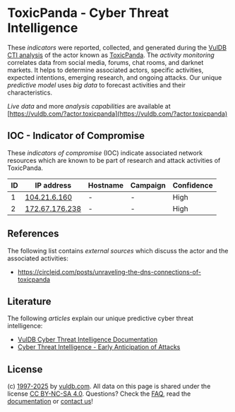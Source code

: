 # ToxicPanda - Cyber Threat Intelligence

These _indicators_ were reported, collected, and generated during the [VulDB CTI analysis](https://vuldb.com/?kb.cti) of the actor known as [ToxicPanda](https://vuldb.com/?actor.toxicpanda). The _activity monitoring_ correlates data from social media, forums, chat rooms, and darknet markets. It helps to determine associated actors, specific activities, expected intentions, emerging research, and ongoing attacks. Our unique _predictive model_ uses _big data_ to forecast activities and their characteristics.

_Live data_ and more _analysis capabilities_ are available at [https://vuldb.com/?actor.toxicpanda](https://vuldb.com/?actor.toxicpanda)

## IOC - Indicator of Compromise

These _indicators of compromise_ (IOC) indicate associated network resources which are known to be part of research and attack activities of ToxicPanda.

ID | IP address | Hostname | Campaign | Confidence
-- | ---------- | -------- | -------- | ----------
1 | [104.21.6.160](https://vuldb.com/?ip.104.21.6.160) | - | - | High
2 | [172.67.176.238](https://vuldb.com/?ip.172.67.176.238) | - | - | High

## References

The following list contains _external sources_ which discuss the actor and the associated activities:

* https://circleid.com/posts/unraveling-the-dns-connections-of-toxicpanda

## Literature

The following _articles_ explain our unique predictive cyber threat intelligence:

* [VulDB Cyber Threat Intelligence Documentation](https://vuldb.com/?kb.cti)
* [Cyber Threat Intelligence - Early Anticipation of Attacks](https://www.scip.ch/en/?labs.20201022)

## License

(c) [1997-2025](https://vuldb.com/?kb.changelog) by [vuldb.com](https://vuldb.com/?kb.about). All data on this page is shared under the license [CC BY-NC-SA 4.0](https://creativecommons.org/licenses/by-nc-sa/4.0/). Questions? Check the [FAQ](https://vuldb.com/?kb.faq), read the [documentation](https://vuldb.com/?kb) or [contact us](https://vuldb.com/?contact)!
